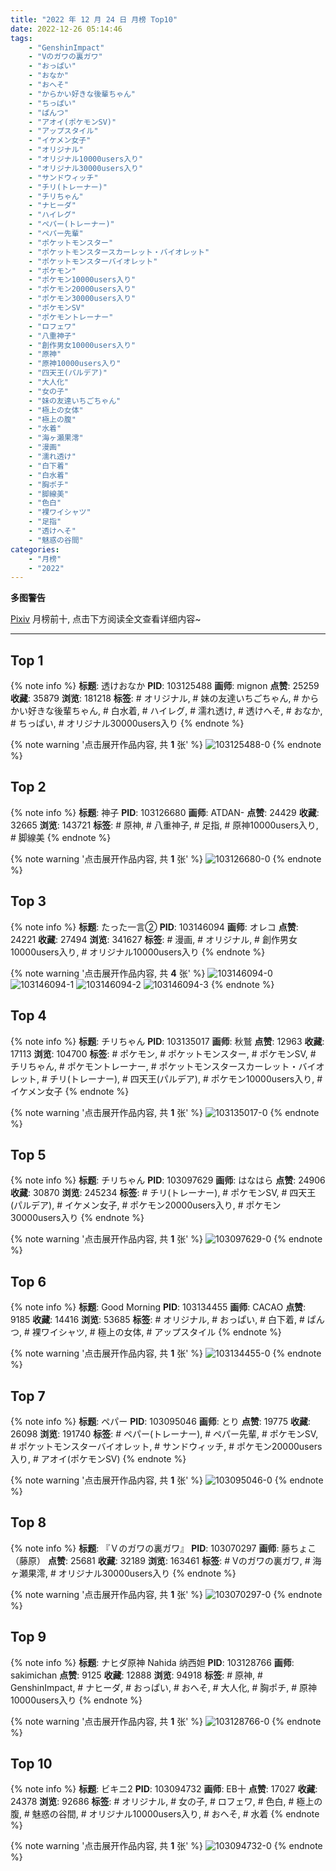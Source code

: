 ```yaml
---
title: "2022 年 12 月 24 日 月榜 Top10"
date: 2022-12-26 05:14:46
tags:
    - "GenshinImpact"
    - "Vのガワの裏ガワ"
    - "おっぱい"
    - "おなか"
    - "おへそ"
    - "からかい好きな後輩ちゃん"
    - "ちっぱい"
    - "ぱんつ"
    - "アオイ(ポケモンSV)"
    - "アップスタイル"
    - "イケメン女子"
    - "オリジナル"
    - "オリジナル10000users入り"
    - "オリジナル30000users入り"
    - "サンドウィッチ"
    - "チリ(トレーナー)"
    - "チリちゃん"
    - "ナヒーダ"
    - "ハイレグ"
    - "ペパー(トレーナー)"
    - "ペパー先輩"
    - "ポケットモンスター"
    - "ポケットモンスタースカーレット・バイオレット"
    - "ポケットモンスターバイオレット"
    - "ポケモン"
    - "ポケモン10000users入り"
    - "ポケモン20000users入り"
    - "ポケモン30000users入り"
    - "ポケモンSV"
    - "ポケモントレーナー"
    - "ロフェワ"
    - "八重神子"
    - "創作男女10000users入り"
    - "原神"
    - "原神10000users入り"
    - "四天王(パルデア)"
    - "大人化"
    - "女の子"
    - "妹の友達いちごちゃん"
    - "極上の女体"
    - "極上の腹"
    - "水着"
    - "海ヶ瀬果澪"
    - "漫画"
    - "濡れ透け"
    - "白下着"
    - "白水着"
    - "胸ポチ"
    - "脚線美"
    - "色白"
    - "裸ワイシャツ"
    - "足指"
    - "透けへそ"
    - "魅惑の谷間"
categories:
    - "月榜"
    - "2022"
---
```


<i class="fa fa-triangle-exclamation"></i>**多图警告**<i class="fa fa-triangle-exclamation"></i>

[Pixiv](https://www.pixiv.net/) 月榜前十, 点击下方阅读全文查看详细内容~

<!-- more -->

---

## Top 1

{% note info %}
**标题**: 透けおなか
**PID**: 103125488 **画师**: mignon
**点赞**: 25259 **收藏**: 35879 **浏览**: 181218
**标签**: # オリジナル, # 妹の友達いちごちゃん, # からかい好きな後輩ちゃん, # 白水着, # ハイレグ, # 濡れ透け, # 透けへそ, # おなか, # ちっぱい, # オリジナル30000users入り
{% endnote %}

{% note warning '点击展开作品内容, 共 **1** 张' %}
![103125488-0](https://i.pixiv.re/img-original/img/2022/11/27/00/40/06/103125488_p0.jpg)
{% endnote %}

## Top 2

{% note info %}
**标题**: 神子
**PID**: 103126680 **画师**: ATDAN-
**点赞**: 24429 **收藏**: 32665 **浏览**: 143721
**标签**: # 原神, # 八重神子, # 足指, # 原神10000users入り, # 脚線美
{% endnote %}

{% note warning '点击展开作品内容, 共 **1** 张' %}
![103126680-0](https://i.pixiv.re/img-original/img/2022/11/27/07/29/34/103126680_p0.jpg)
{% endnote %}

## Top 3

{% note info %}
**标题**: たった一言②
**PID**: 103146094 **画师**: オレコ
**点赞**: 24221 **收藏**: 27494 **浏览**: 341627
**标签**: # 漫画, # オリジナル, # 創作男女10000users入り, # オリジナル10000users入り
{% endnote %}

{% note warning '点击展开作品内容, 共 **4** 张' %}
![103146094-0](https://i.pixiv.re/img-original/img/2022/11/27/19/11/57/103146094_p0.jpg)
![103146094-1](https://i.pixiv.re/img-original/img/2022/11/27/19/11/57/103146094_p1.jpg)
![103146094-2](https://i.pixiv.re/img-original/img/2022/11/27/19/11/57/103146094_p2.jpg)
![103146094-3](https://i.pixiv.re/img-original/img/2022/11/27/19/11/57/103146094_p3.jpg)
{% endnote %}

## Top 4

{% note info %}
**标题**: チリちゃん
**PID**: 103135017 **画师**: 秋鷲
**点赞**: 12963 **收藏**: 17113 **浏览**: 104700
**标签**: # ポケモン, # ポケットモンスター, # ポケモンSV, # チリちゃん, # ポケモントレーナー, # ポケットモンスタースカーレット・バイオレット, # チリ(トレーナー), # 四天王(パルデア), # ポケモン10000users入り, # イケメン女子
{% endnote %}

{% note warning '点击展开作品内容, 共 **1** 张' %}
![103135017-0](https://i.pixiv.re/img-original/img/2022/11/27/11/23/58/103135017_p0.png)
{% endnote %}

## Top 5

{% note info %}
**标题**: チリちゃん
**PID**: 103097629 **画师**: はなはら
**点赞**: 24906 **收藏**: 30870 **浏览**: 245234
**标签**: # チリ(トレーナー), # ポケモンSV, # 四天王(パルデア), # イケメン女子, # ポケモン20000users入り, # ポケモン30000users入り
{% endnote %}

{% note warning '点击展开作品内容, 共 **1** 张' %}
![103097629-0](https://i.pixiv.re/img-original/img/2022/11/26/01/38/46/103097629_p0.jpg)
{% endnote %}

## Top 6

{% note info %}
**标题**: Good Morning
**PID**: 103134455 **画师**: CACAO
**点赞**: 9185 **收藏**: 14416 **浏览**: 53685
**标签**: # オリジナル, # おっぱい, # 白下着, # ぱんつ, # 裸ワイシャツ, # 極上の女体, # アップスタイル
{% endnote %}

{% note warning '点击展开作品内容, 共 **1** 张' %}
![103134455-0](https://i.pixiv.re/img-original/img/2022/11/27/10/54/53/103134455_p0.jpg)
{% endnote %}

## Top 7

{% note info %}
**标题**: ペパー
**PID**: 103095046 **画师**: とり
**点赞**: 19775 **收藏**: 26098 **浏览**: 191740
**标签**: # ペパー(トレーナー), # ペパー先輩, # ポケモンSV, # ポケットモンスターバイオレット, # サンドウィッチ, # ポケモン20000users入り, # アオイ(ポケモンSV)
{% endnote %}

{% note warning '点击展开作品内容, 共 **1** 张' %}
![103095046-0](https://i.pixiv.re/img-original/img/2022/11/26/00/02/38/103095046_p0.png)
{% endnote %}

## Top 8

{% note info %}
**标题**: 『Ｖのガワの裏ガワ』
**PID**: 103070297 **画师**: 藤ちょこ（藤原）
**点赞**: 25681 **收藏**: 32189 **浏览**: 163461
**标签**: # Vのガワの裏ガワ, # 海ヶ瀬果澪, # オリジナル30000users入り
{% endnote %}

{% note warning '点击展开作品内容, 共 **1** 张' %}
![103070297-0](https://i.pixiv.re/img-original/img/2022/11/25/00/00/41/103070297_p0.png)
{% endnote %}

## Top 9

{% note info %}
**标题**: ナヒダ原神 Nahida 纳西妲
**PID**: 103128766 **画师**: sakimichan
**点赞**: 9125 **收藏**: 12888 **浏览**: 94918
**标签**: # 原神, # GenshinImpact, # ナヒーダ, # おっぱい, # おへそ, # 大人化, # 胸ポチ, # 原神10000users入り
{% endnote %}

{% note warning '点击展开作品内容, 共 **1** 张' %}
![103128766-0](https://i.pixiv.re/img-original/img/2022/11/27/03/18/04/103128766_p0.jpg)
{% endnote %}

## Top 10

{% note info %}
**标题**: ビキニ2
**PID**: 103094732 **画师**: EB十
**点赞**: 17027 **收藏**: 24378 **浏览**: 92686
**标签**: # オリジナル, # 女の子, # ロフェワ, # 色白, # 極上の腹, # 魅惑の谷間, # オリジナル10000users入り, # おへそ, # 水着
{% endnote %}

{% note warning '点击展开作品内容, 共 **1** 张' %}
![103094732-0](https://i.pixiv.re/img-original/img/2022/11/26/00/00/09/103094732_p0.jpg)
{% endnote %}
